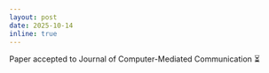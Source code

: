 ```yaml
---
layout: post
date: 2025-10-14
inline: true
---
```

Paper accepted to Journal of Computer-Mediated Communication :hourglass_flowing_sand: